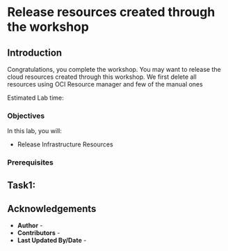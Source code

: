 # Release resources created through the workshop

## Introduction

Congratulations, you complete the workshop. You may want to release the cloud resources created through this workshop. We first delete all resources using OCI Resource manager and  few of the manual ones 

Estimated Lab time: 

### Objectives

In this lab, you will:

* Release Infrastructure Resources

### Prerequisites


## Task1: 

## Acknowledgements

* **Author** - 
* **Contributors** -  
* **Last Updated By/Date** - 